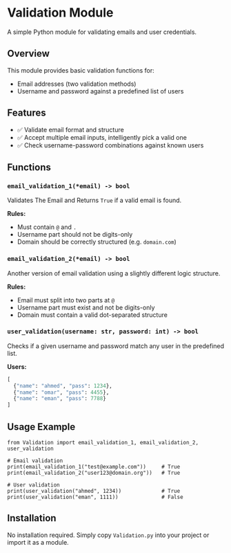# Validation Module

A simple Python module for validating emails and user credentials.

## Overview

This module provides basic validation functions for:

- Email addresses (two validation methods)
- Username and password against a predefined list of users

## Features

- ✅ Validate email format and structure
- ✅ Accept multiple email inputs, intelligently pick a valid one
- ✅ Check username-password combinations against known users

## Functions

### `email_validation_1(*email) -> bool`

Validates The Email and Returns `True` if a valid email is found.

**Rules:**
- Must contain `@` and `.`
- Username part should not be digits-only
- Domain should be correctly structured (e.g. `domain.com`)

### `email_validation_2(*email) -> bool`

Another version of email validation using a slightly different logic structure.

**Rules:**
- Email must split into two parts at `@`
- Username part must exist and not be digits-only
- Domain must contain a valid dot-separated structure

### `user_validation(username: str, password: int) -> bool`

Checks if a given username and password match any user in the predefined list.

**Users:**
```python
[
  {"name": "ahmed", "pass": 1234},
  {"name": "omar", "pass": 4455},
  {"name": "eman", "pass": 7788}
]
```
## Usage Example

```
from Validation import email_validation_1, email_validation_2, user_validation

# Email validation
print(email_validation_1("test@example.com"))     # True
print(email_validation_2("user123@domain.org"))   # True

# User validation
print(user_validation("ahmed", 1234))             # True
print(user_validation("eman", 1111))              # False

```
## Installation

No installation required. Simply copy `Validation.py` into your project or import it as a module.
